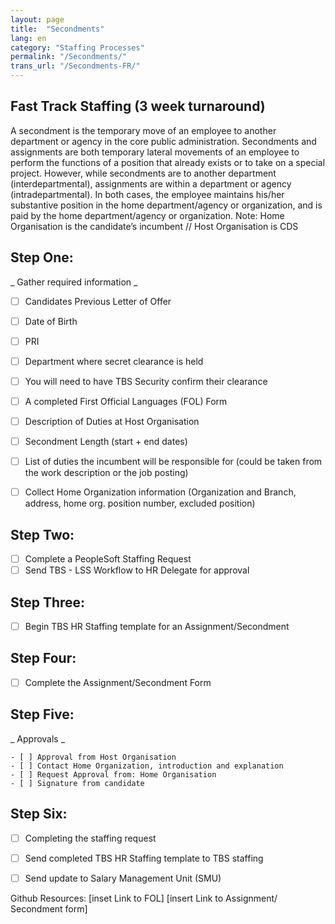 ```yaml
---
layout: page
title:  "Secondments"
lang: en
category: "Staffing Processes"
permalink: "/Secondments/"
trans_url: "/Secondments-FR/"
---
```



## Fast Track Staffing (3 week turnaround)

A secondment is the temporary move of an employee to another department or agency in the core public administration.
Secondments and assignments are both temporary lateral movements of an employee to perform the functions of a position that already exists or to take on a special project. However, while secondments are to another department (interdepartmental), assignments are within a department or agency (intradepartmental). In both cases, the employee maintains his/her substantive position in the home department/agency or organization, and is paid by the home department/agency or organization.
Note: Home Organisation is the candidate’s incumbent // Host Organisation is CDS

## Step One:  
_ Gather required information _ 

- [ ] Candidates Previous Letter of Offer	
- [ ] Date of Birth
- [ ] PRI
- [ ] Department where secret clearance is held
- [ ] You will need to have TBS Security confirm their clearance
- [ ] A completed First Official Languages (FOL) Form
- [ ] Description of Duties at Host Organisation
- [ ] Secondment Length (start  + end dates)
- [ ] List of duties the incumbent will be responsible for (could be taken from the work description or the job posting) 
- [ ] Collect Home Organization information (Organization and Branch, address, home org. position number, excluded position)



## Step Two: 
- [ ] Complete a PeopleSoft Staffing Request
- [ ] Send TBS - LSS  Workflow to HR Delegate for approval

## Step Three: 
- [ ] Begin TBS HR Staffing template for an Assignment/Secondment

## Step Four:
- [ ] Complete the Assignment/Secondment Form


## Step Five: 
_ Approvals _ 

    - [ ] Approval from Host Organisation
    - [ ] Contact Home Organization, introduction and explanation 
    - [ ] Request Approval from: Home Organisation 
    - [ ] Signature from candidate

## Step Six: 
- [ ] Completing the staffing request
- [ ] Send completed TBS HR Staffing template to TBS staffing
- [ ] Send update to Salary Management Unit (SMU)


Github Resources:
[inset Link to FOL]
[insert Link to Assignment/ Secondment form]

